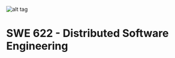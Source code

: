 ![alt tag](http://mason.gmu.edu/~skhan27/content/top.png)
# SWE 622 - Distributed Software Engineering
